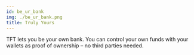 ```yaml
---
id: be_ur_bank
img: ./be_ur_bank.png
title: Truly Yours
---
```


TFT lets you be your own bank. You can control your own funds with your wallets as proof of ownership – no third parties needed.
